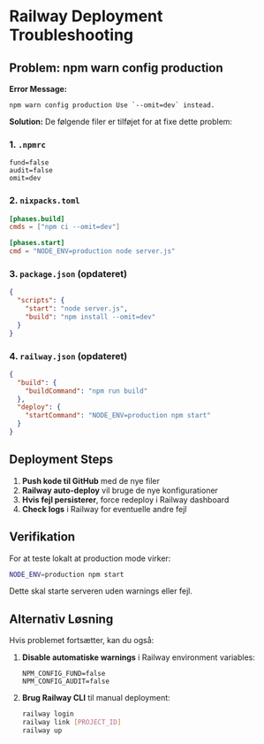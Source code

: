 # Railway Deployment Troubleshooting

## Problem: npm warn config production

**Error Message:**
```
npm warn config production Use `--omit=dev` instead.
```

**Solution:**
De følgende filer er tilføjet for at fixe dette problem:

### 1. `.npmrc`
```
fund=false
audit=false  
omit=dev
```

### 2. `nixpacks.toml` 
```toml
[phases.build]
cmds = ["npm ci --omit=dev"]

[phases.start]
cmd = "NODE_ENV=production node server.js"
```

### 3. `package.json` (opdateret)
```json
{
  "scripts": {
    "start": "node server.js",
    "build": "npm install --omit=dev"
  }
}
```

### 4. `railway.json` (opdateret)
```json
{
  "build": {
    "buildCommand": "npm run build"
  },
  "deploy": {
    "startCommand": "NODE_ENV=production npm start"
  }
}
```

## Deployment Steps

1. **Push kode til GitHub** med de nye filer
2. **Railway auto-deploy** vil bruge de nye konfigurationer
3. **Hvis fejl persisterer**, force redeploy i Railway dashboard
4. **Check logs** i Railway for eventuelle andre fejl

## Verifikation

For at teste lokalt at production mode virker:
```bash
NODE_ENV=production npm start
```

Dette skal starte serveren uden warnings eller fejl.

## Alternativ Løsning

Hvis problemet fortsætter, kan du også:

1. **Disable automatiske warnings** i Railway environment variables:
   ```
   NPM_CONFIG_FUND=false
   NPM_CONFIG_AUDIT=false  
   ```

2. **Brug Railway CLI** til manual deployment:
   ```bash
   railway login
   railway link [PROJECT_ID]
   railway up
   ```